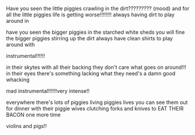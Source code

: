 Have you seen the little piggies crawling in the dirt????????? (mood)
and for all the little piggies life is getting worse!!!!!!!!
always having dirt to play around in

have you seen the bigger piggies in the starched white sheds
you will fine the bigger piggies stirring up the dirt
always have clean shirts to play around with

instrumental!!!!!!

in their skytes with all their backing they don't care what goes on around!!!
in their eyes there's something lacking what they need's a damn good whacking

mad instrumental!!!!!!very intense!!

everywhere there's lots of piggies living piggies lives
you can see them out for dinner with their piggie wives
clutching forks and knives to EAT THEIR BACON
one more time

violins and pigs!!
